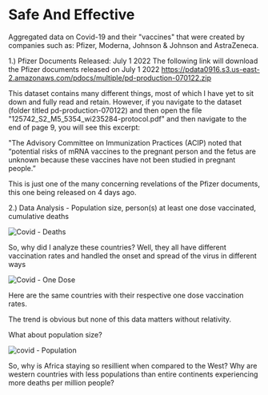 # Safe And Effective
Aggregated data on Covid-19 and their "vaccines" that were created by companies such as: Pfizer, Moderna, Johnson &amp; Johnson and AstraZeneca. 

1.) Pfizer Documents
  Released: July 1 2022
    The following link will download the Pfizer documents released on July 1 2022
      https://pdata0916.s3.us-east-2.amazonaws.com/pdocs/multiple/pd-production-070122.zip
    
This dataset contains many different things, most of which I have yet to sit down and fully read and retain. However, if you navigate to the dataset (folder titled pd-production-070122) and then open the file "125742_S2_M5_5354_wi235284-protocol.pdf" and then navigate to the end of page 9, you will see this excerpt:
  
  "The Advisory Committee on Immunization Practices (ACIP) noted that “potential risks of mRNA vaccines to the pregnant person and the fetus are unknown because these vaccines have not been studied in pregnant people.”
  
This is just one of the many concerning revelations of the Pfizer documents, this one being released on 4 days ago.

2.) Data Analysis - Population size, person(s) at least one dose vaccinated, cumulative deaths

![Covid - Deaths](https://user-images.githubusercontent.com/101907663/177395366-bb5253ff-5f9a-4aa5-a06b-b0210f932812.png)

So, why did I analyze these countries? Well, they all have different vaccination rates and handled the onset and spread of the virus in different ways

![Covid - One Dose](https://user-images.githubusercontent.com/101907663/177395397-94e33976-5960-46a8-aec0-7f3c1bdf95b3.png)

Here are the same countries with their respective one dose vaccination rates.

The trend is obvious but none of this data matters without relativity.

What about population size?

![covid - Population](https://user-images.githubusercontent.com/101907663/177395418-092afca5-7487-4f55-8425-d01645b08529.png)

So, why is Africa staying so resillient when compared to the West? Why are western countries with less populations than entire continents experiencing more deaths per million people?


